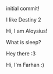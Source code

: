 initial commit!

I like Destiny 2


Hi, I am Aloysius!

What is sleep?

Hey there :3

Hi, I'm Farhan :)
